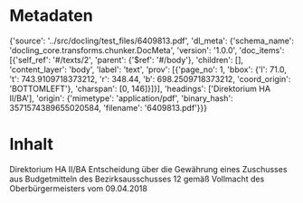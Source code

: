 # Metadaten
{'source': '../src/docling/test_files/6409813.pdf', 'dl_meta': {'schema_name': 'docling_core.transforms.chunker.DocMeta', 'version': '1.0.0', 'doc_items': [{'self_ref': '#/texts/2', 'parent': {'$ref': '#/body'}, 'children': [], 'content_layer': 'body', 'label': 'text', 'prov': [{'page_no': 1, 'bbox': {'l': 71.0, 't': 743.9109718373212, 'r': 348.44, 'b': 698.2509718373212, 'coord_origin': 'BOTTOMLEFT'}, 'charspan': [0, 146]}]}], 'headings': ['Direktorium HA II/BA'], 'origin': {'mimetype': 'application/pdf', 'binary_hash': 3571574389655020584, 'filename': '6409813.pdf'}}}

# Inhalt
Direktorium HA II/BA
Entscheidung über die Gewährung eines Zuschusses aus Budgetmitteln des Bezirksausschusses 12 gemäß Vollmacht des Oberbürgermeisters vom 09.04.2018